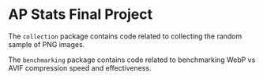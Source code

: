 # AP Stats Final Project

The `collection` package contains code related to collecting the random sample of PNG images.

The `benchmarking` package contains code related to benchmarking WebP vs AVIF compression speed and effectiveness.